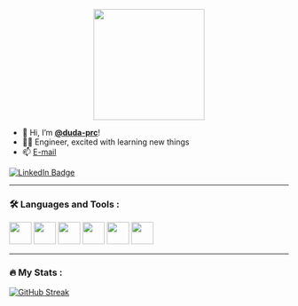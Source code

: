 <div id="header" align="center">
  <img src="https://media.giphy.com/media/L1R1tvI9svkIWwpVYr/giphy.gif" width="200"/>
</div>

- 👋 Hi, I’m <strong><a href="https://duda-prc.github.io/profile/">@duda-prc</a></strong>!
- 👩‍💻 Engineer, excited with learning new things
- 📫 <a href="mailto:eduarda.prc@gmail.com" target="_blank"> E-mail </a>

<div id="badges">
  <a href="https://www.linkedin.com/in/eduarda-pr-campos/">
    <img src="https://img.shields.io/badge/LinkedIn-blueviolet?&logo=linkedin" alt="LinkedIn Badge"/>
  </a>
</div>
<img src="https://komarev.com/ghpvc/?username=duda-prc&color=blueviolet" alt=""/>

---

### :hammer_and_wrench: Languages and Tools :
<div>
  <img src="https://cdn.jsdelivr.net/gh/devicons/devicon/icons/matlab/matlab-original.svg" width="40" height="40" />  
  <img src="https://cdn.jsdelivr.net/gh/devicons/devicon/icons/python/python-original.svg" width="40" height="40" />     
  <img src="https://cdn.jsdelivr.net/gh/devicons/devicon/icons/django/django-plain.svg" width="40" height="40" />
  <img src="https://cdn.jsdelivr.net/gh/devicons/devicon/icons/postgresql/postgresql-original-wordmark.svg" width="40" height="40" />
  <img src="https://cdn.jsdelivr.net/gh/devicons/devicon/icons/postman/postman-plain.svg" width="40" height="40" />
  <img src="https://cdn.jsdelivr.net/gh/devicons/devicon/icons/vscode/vscode-original-wordmark.svg" width="40" height="40" />
</div>

---

### :fire: My Stats :

[![GitHub Streak](https://streak-stats.demolab.com/?user=duda-prc)](https://git.io/streak-stats)
